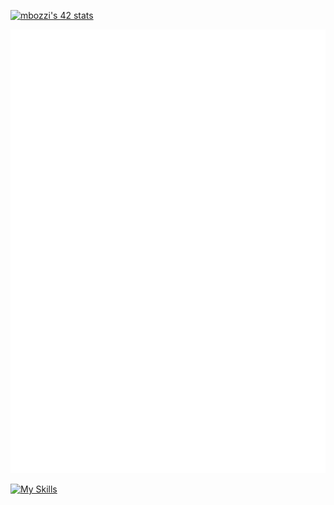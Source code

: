 <a href="https://github.com/JaeSeoKim/badge42"><img src="https://badge42.vercel.app/api/v2/cldhq4tje00950fmeis9ycqc8/stats?cursusId=21&coalitionId=284" alt="mbozzi's 42 stats" /></a>

<img src="/github-metrics.svg" alt="Metrics">

[![My Skills](https://skillicons.dev/icons?i=c,cpp,docker,git,linux,unreal,vscode,stackoverflow)](https://skillicons.dev) 
